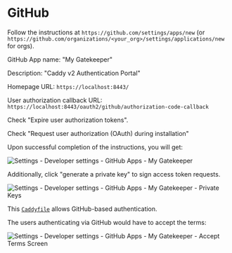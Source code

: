# GitHub

Follow the instructions at `https://github.com/settings/apps/new` (or `https://github.com/organizations/<your_org>/settings/applications/new` for orgs).

GitHub App name: "My Gatekeeper"

Description: "Caddy v2 Authentication Portal"

Homepage URL: `https://localhost:8443/`

User authorization callback URL: `https://localhost:8443/oauth2/github/authorization-code-callback`

Check "Expire user authorization tokens".

Check "Request user authorization (OAuth) during installation"

Upon successful completion of the instructions, you will get:

![Settings - Developer settings - GitHub Apps - My Gatekeeper](../images/oauth2_github_new_app.png)

Additionally, click "generate a private key" to sign access token requests.

![Settings - Developer settings - GitHub Apps - My Gatekeeper - Private Keys](../images/oauth2_github_sign_keys.png)

This [`Caddyfile`](https://github.com/greenpau/caddy-auth-docs/blob/main/assets/conf/oauth/github/Caddyfile)
allows GitHub-based authentication.

The users authenticating via GitHub would have to accept the terms:

![Settings - Developer settings - GitHub Apps - My Gatekeeper - Accept Terms Screen](../images/oauth2_github_accept_screen.png)

